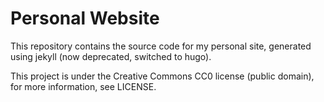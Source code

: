 # Personal Website

This repository contains the source code for my personal site, generated using jekyll (now deprecated, switched to hugo).

This project is under the Creative Commons CC0 license (public domain), for more information, see LICENSE.
